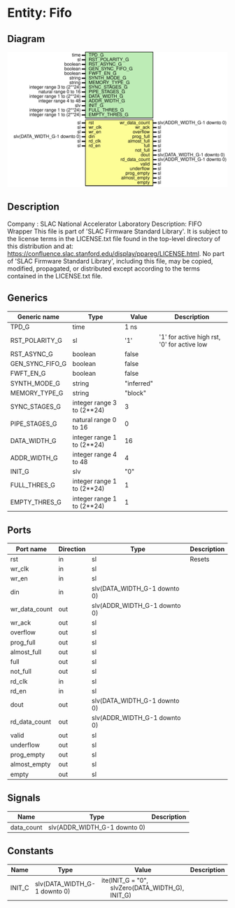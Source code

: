 # Entity: Fifo

## Diagram

![Diagram](Fifo.svg "Diagram")
## Description

Company    : SLAC National Accelerator Laboratory
Description: FIFO Wrapper
This file is part of 'SLAC Firmware Standard Library'.
It is subject to the license terms in the LICENSE.txt file found in the
top-level directory of this distribution and at:
   https://confluence.slac.stanford.edu/display/ppareg/LICENSE.html.
No part of 'SLAC Firmware Standard Library', including this file,
may be copied, modified, propagated, or distributed except according to
the terms contained in the LICENSE.txt file.
## Generics

| Generic name    | Type                       | Value      | Description                                 |
| --------------- | -------------------------- | ---------- | ------------------------------------------- |
| TPD_G           | time                       | 1 ns       |                                             |
| RST_POLARITY_G  | sl                         | '1'        | '1' for active high rst, '0' for active low |
| RST_ASYNC_G     | boolean                    | false      |                                             |
| GEN_SYNC_FIFO_G | boolean                    | false      |                                             |
| FWFT_EN_G       | boolean                    | false      |                                             |
| SYNTH_MODE_G    | string                     | "inferred" |                                             |
| MEMORY_TYPE_G   | string                     | "block"    |                                             |
| SYNC_STAGES_G   | integer range 3 to (2**24) | 3          |                                             |
| PIPE_STAGES_G   | natural range 0 to 16      | 0          |                                             |
| DATA_WIDTH_G    | integer range 1 to (2**24) | 16         |                                             |
| ADDR_WIDTH_G    | integer range 4 to 48      | 4          |                                             |
| INIT_G          | slv                        | "0"        |                                             |
| FULL_THRES_G    | integer range 1 to (2**24) | 1          |                                             |
| EMPTY_THRES_G   | integer range 1 to (2**24) | 1          |                                             |
## Ports

| Port name     | Direction | Type                         | Description |
| ------------- | --------- | ---------------------------- | ----------- |
| rst           | in        | sl                           | Resets      |
| wr_clk        | in        | sl                           |             |
| wr_en         | in        | sl                           |             |
| din           | in        | slv(DATA_WIDTH_G-1 downto 0) |             |
| wr_data_count | out       | slv(ADDR_WIDTH_G-1 downto 0) |             |
| wr_ack        | out       | sl                           |             |
| overflow      | out       | sl                           |             |
| prog_full     | out       | sl                           |             |
| almost_full   | out       | sl                           |             |
| full          | out       | sl                           |             |
| not_full      | out       | sl                           |             |
| rd_clk        | in        | sl                           |             |
| rd_en         | in        | sl                           |             |
| dout          | out       | slv(DATA_WIDTH_G-1 downto 0) |             |
| rd_data_count | out       | slv(ADDR_WIDTH_G-1 downto 0) |             |
| valid         | out       | sl                           |             |
| underflow     | out       | sl                           |             |
| prog_empty    | out       | sl                           |             |
| almost_empty  | out       | sl                           |             |
| empty         | out       | sl                           |             |
## Signals

| Name       | Type                         | Description |
| ---------- | ---------------------------- | ----------- |
| data_count | slv(ADDR_WIDTH_G-1 downto 0) |             |
## Constants

| Name   | Type                         | Value                                                                                                                     | Description |
| ------ | ---------------------------- | ------------------------------------------------------------------------------------------------------------------------- | ----------- |
| INIT_C | slv(DATA_WIDTH_G-1 downto 0) |  ite(INIT_G = "0",<br><span style="padding-left:20px"> slvZero(DATA_WIDTH_G),<br><span style="padding-left:20px"> INIT_G) |             |

